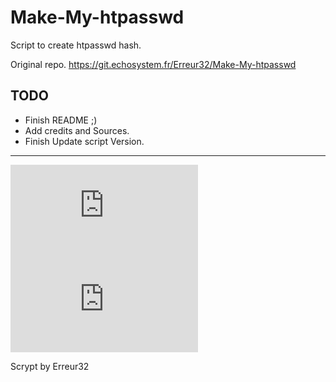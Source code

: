 # Make-My-htpasswd

Script to create  htpasswd hash.

Original repo.   https://git.echosystem.fr/Erreur32/Make-My-htpasswd


##  TODO 

 - Finish README ;)
 - Add credits and Sources.
 - Finish Update script Version.


**********************************************************

![](https://upfile.echosystem.fr/plugins/imageviewer/site/direct.php?s=2W1&/Screenshot-2018__tools_echosystem_fr.png)
![](https://upfile.echosystem.fr/plugins/imageviewer/site/direct.php?s=5xh&/Screenshot-2018-2-21_https_tools_echosystem_fr.png)

 Scrypt by Erreur32
 